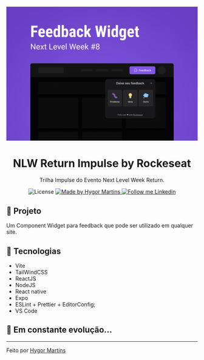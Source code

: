 <p align="center">
    <img alt="Git Explorer" src="./.github/Capa.png"/>
</p>

<h1 align="center">
	NLW Return Impulse by Rockeseat
</h1>

<p align="center">Trilha Impulse do Evento Next Level Week Return.</p>

<p align="center">
  <img alt="License" src="https://img.shields.io/badge/license-MIT-2ecc71">

  <a href="https://github.com/HygorM10">
    <img alt="Made by Hygor Martins" src="https://img.shields.io/badge/Made%20by-Hygor%20Martins-ff9900">
  </a>

  <a href="https://www.linkedin.com/in/hygormartins/" target="_blank">
    <img alt="Follow me Linkedin" src="https://img.shields.io/badge/Follow%20up-hygormartins-2ecc71?style=social&logo=linkedin">
  </a>
</p>

## 🚀 Projeto

Um Component Widget para feedback que pode ser utilizado em qualquer site.

## 🔧 Tecnologias

- Vite
- TailWindCSS
- ReactJS
- NodeJS
- React native
- Expo
- ESLint + Prettier + EditorConfig;
- VS Code

## 🚀 **Em constante evolução...**

---

Feito por [Hygor Martins](https://www.linkedin.com/in/hygormartins/)